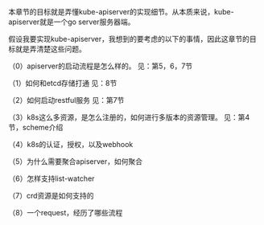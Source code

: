 本章节的目标就是弄懂kube-apiserver的实现细节。从本质来说，kube-apiserver就是一个go server服务器端。

假设我要实现kube-apiserver，我想到的要考虑的以下的事情，因此这章节的目标就是弄清楚这些问题。

（0）apiserver的启动流程是怎么样的。        见：第5，6，7节

（1）如何和etcd存储打通                                见：8节

（2）如何启动restful服务                                见：第7节

（3）k8s这么多资源，是怎么注册的，如何进行多版本的资源管理。     见：第4节，scheme介绍

（4）k8s的认证，授权，以及webhook

（5）为什么需要聚合apiserver，如何聚合

（6）怎样支持list-watcher

（7）crd资源是如何支持的

（8）一个request，经历了哪些流程

<br>
